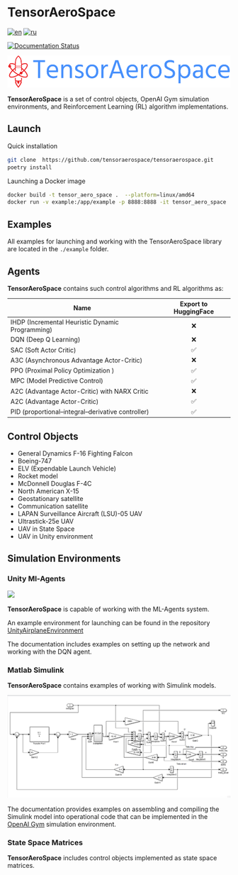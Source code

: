 # TensorAeroSpace 

[![en](https://img.shields.io/badge/lang-en-red.svg)](./README.md)
[![ru](https://img.shields.io/badge/lang-ru-green.svg)](./README.ru-ru.md)

[![Documentation Status](https://readthedocs.org/projects/tensoraerospace/badge/?version=latest)](https://tensoraerospace.readthedocs.io/en/latest/?badge=latest)

![](./img/logo-no-background.png)

**TensorAeroSpace** is a set of control objects, OpenAI Gym simulation environments, and Reinforcement Learning (RL) algorithm implementations.

## Launch

Quick installation

```bash
git clone  https://github.com/tensoraerospace/tensoraerospace.git
poetry install
```

Launching a Docker image

```bash
docker build -t tensor_aero_space .  --platform=linux/amd64
docker run -v example:/app/example -p 8888:8888 -it tensor_aero_space
```

## Examples

All examples for launching and working with the TensorAeroSpace library are located in the `./example` folder.

## Agents

**TensorAeroSpace** contains such control algorithms and RL algorithms as:

| Name  | Export to HuggingFace  |
|---|:-------------:|
| IHDP (Incremental Heuristic Dynamic Programming) |  ❌ |
| DQN (Deep Q Learning)  |   ❌ |
| SAC (Soft Actor Critic) | ✅   |
| A3C (Asynchronous Advantage Actor-Critic) | ❌ |
| PPO (Proximal Policy Optimization ) |  ✅  |
| MPC (Model Predictive Control) | ✅   |
| A2C (Advantage Actor-Critic) with NARX Critic | ❌  |
| A2C (Advantage Actor-Critic) |  ✅  |
| PID (proportional–integral–derivative controller)  |  ✅  |

 
## Control Objects

- General Dynamics F-16 Fighting Falcon
- Boeing-747
- ELV (Expendable Launch Vehicle)
- Rocket model
- McDonnell Douglas F-4C
- North American X-15
- Geostationary satellite
- Communication satellite
- LAPAN Surveillance Aircraft (LSU)-05 UAV
- Ultrastick-25e UAV
- UAV in State Space
- UAV in Unity environment


## Simulation Environments

### Unity Ml-Agents

![](./docs/example/env/img/img_demo_unity.gif)

**TensorAeroSpace** is capable of working with the ML-Agents system.

An example environment for launching can be found in the repository [UnityAirplaneEnvironment](https://github.com/TensorAeroSpace/UnityAirplaneEnvironment)

The documentation includes examples on setting up the network and working with the DQN agent.

### Matlab Simulink

**TensorAeroSpace** contains examples of working with Simulink models.

![](docs/example/simulink/img/model.png)

The documentation provides examples on assembling and compiling the Simulink model into operational code that can be implemented in the [OpenAI Gym](https://github.com/openai/gym) simulation environment.

### State Space Matrices

**TensorAeroSpace** includes control objects implemented as state space matrices.
